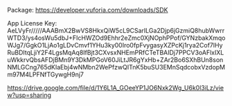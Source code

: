 Package: 
https://developer.vuforia.com/downloads/SDK

App License Key: 
AeLVyFr/////AAABmX2BwVS8HkxQiW5cL9CSarILGa2Djp6jGzmiQ8hubWwrrWTD3/ys4osWu5dbJ+FIcHWZOd9Ehhr2eZmc0XjNOphPPof/GYNzbakXmqoWJg7/GgkO1LjAo1gLDvCmvf1YHu3ky00Iro0fpFvygasyXZPcKj1rya2Cof7lHyRuBDItqLjiY2F4LgsMqAq8IfBjt3CXvsxNHEmPRfCTeTBAIDj7PPCV3oAFlxIXLuWkkrvQbsAFDjBMn9Y3DkMPGoV60JiLtJR6gYxHb+ZAr2Bo6SXhBUn8sonNMLGCng765dKIaEbj4wNMbn2WePfzwQITnK5buSU3EMnSqdcobxVzdopMm97M4LPFNfTGywgH9nj7 



https://drive.google.com/file/d/1Y6L1A_GOeeYP1JO6Nxk2Wg_U6k0l3iLz/view?usp=sharing
